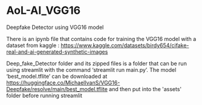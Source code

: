 # AoL-AI_VGG16
Deepfake Detector using VGG16 model

There is an ipynb file that contains code for training the VGG16 model with a dataset from kaggle : https://www.kaggle.com/datasets/birdy654/cifake-real-and-ai-generated-synthetic-images

Deep_fake_Detector folder and its zipped files is a folder that can be run using streamlit with the command ‘streamlit run main.py’. The model ‘best_model.tflite’ can be downloaded at https://huggingface.co/MichaelIvanS/VGG16-Deepfake/resolve/main/best_model.tflite and then put into the 'assets' folder before running streamlit
